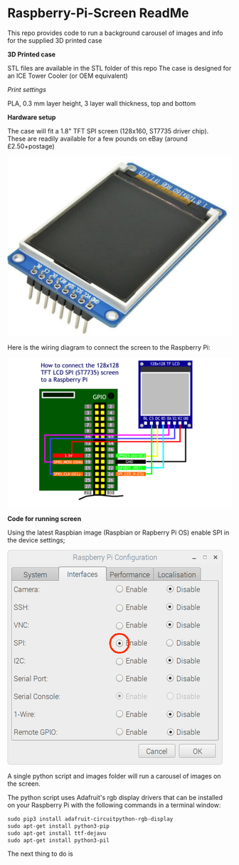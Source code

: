 # Raspberry-Pi-Screen ReadMe

This repo provides code to run a background carousel of images and info for the supplied 3D printed case

**3D Printed case**

STL files are available in the STL folder of this repo
The case is designed for an ICE Tower Cooler (or OEM equivalent)

*Print settings*

PLA, 0.3 mm layer height, 3 layer wall thickness, top and bottom

**Hardware setup**

The case will fit a 1.8" TFT SPI screen (128x160, ST7735 driver chip).  
These are readily available for a few pounds on eBay (around £2.50+postage)

![alt text](https://github.com/timskillman/Raspberry-Pi-Screen/blob/master/images/st7735screen.png "1.8 inch ST7735 SPI screen")

Here is the wiring diagram to connect the screen to the Raspberry Pi:

![alt text](https://github.com/timskillman/Raspberry-Pi-Screen/blob/master/images/ST7735_128x128_GPIO.png "Wiring Diagram")

**Code for running screen**

Using the latest Raspbian image (Raspbian or Rapberry Pi OS) enable SPI in the device settings;

![alt text](https://github.com/timskillman/Raspberry-Pi-Screen/blob/master/images/EnableSPI.png "Enable SPI")

A single python script and images folder will run a carousel of images on the screen.

The python script uses Adafruit's rgb display drivers that can be installed on your Raspberry Pi with the following commands in a terminal window:

~~~~
sudo pip3 install adafruit-circuitpython-rgb-display
sudo apt-get install python3-pip
sudo apt-get install ttf-dejavu
sudo apt-get install python3-pil
~~~~

The next thing to do is 
